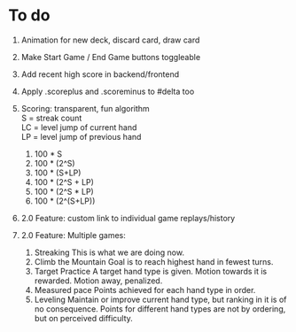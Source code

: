 # To do

1. Animation for new deck, discard card, draw card
2. Make Start Game / End Game buttons toggleable
9. Add recent high score in backend/frontend
10. Apply .scoreplus and .scoreminus to #delta too
8. Scoring: transparent, fun algorithm  
    S = streak count  
    LC = level jump of current hand  
    LP = level jump of previous hand

    1. 100 * S
    2. 100 * (2^S)
    3. 100 * (S+LP)
    4. 100 * (2^S + LP)
    5. 100 * (2^S * LP)
    6. 100 * (2^(S+LP))

13. 2.0 Feature: custom link to individual game replays/history
14. 2.0 Feature: Multiple games:

	1. Streaking
		This is what we are doing now.
	2. Climb the Mountain
		Goal is to reach highest hand in fewest turns.
	3. Target Practice
		A target hand type is given. Motion towards it is rewarded. Motion away, penalized.
	4. Measured pace
		Points achieved for each hand type in order. 
	5. Leveling
		Maintain or improve current hand type, but ranking in it is of no consequence. Points for different hand types are not by ordering, but on perceived difficulty. 
		
		